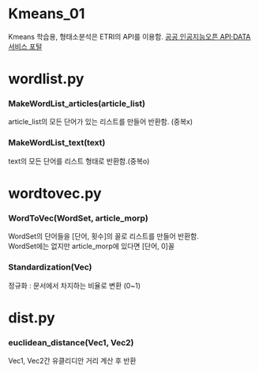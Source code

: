 # Kmeans_01
Kmeans 학습용, 형태소분석은 ETRI의 API를 이용함.
[공공 인공지능오픈 API·DATA 서비스 포털](http://aiopen.etri.re.kr)

# wordlist.py
### MakeWordList_articles(article_list)
article_list의 모든 단어가 있는 리스트를 만들어 반환함. (중복x)

### MakeWordList_text(text)
text의 모든 단어를 리스트 형태로 반환함.(중복o)


# wordtovec.py
### WordToVec(WordSet, article_morp)
WordSet의 단어들을 [단어, 횟수]의 꼴로 리스트를 만들어 반환함.<br>
WordSet에는 없지만 article_morp에 있다면 [단어, 0]꼴

### Standardization(Vec)
정규화 : 문서에서 차지하는 비율로 변환 (0~1)

# dist.py
### euclidean_distance(Vec1, Vec2)
Vec1, Vec2간 유클리디안 거리 계산 후 반환
